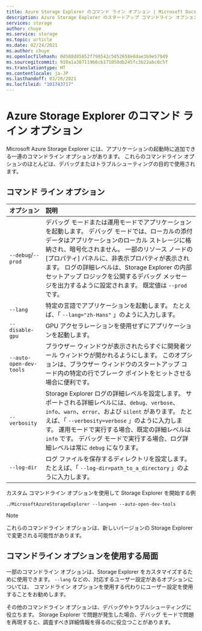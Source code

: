 ```yaml
---
title: Azure Storage Explorer のコマンド ライン オプション | Microsoft Docs
description: Azure Storage Explorer のスタートアップ コマンドライン オプションのドキュメント
services: storage
author: chuye
ms.service: storage
ms.topic: article
ms.date: 02/24/2021
ms.author: chuye
ms.openlocfilehash: 0d588d85852f798542c5d52658e8dae3b9e57949
ms.sourcegitcommit: 910a1a38711966cb171050db245fc3b22abc8c5f
ms.translationtype: HT
ms.contentlocale: ja-JP
ms.lasthandoff: 03/20/2021
ms.locfileid: "101743717"
---
```

# <a name="azure-storage-explorer-command-line-options"></a>Azure Storage Explorer のコマンド ライン オプション

Microsoft Azure Storage Explorer には、アプリケーションの起動時に追加できる一連のコマンドライン オプションがあります。 これらのコマンドライン オプションのほとんどは、デバッグまたはトラブルシューティングの目的で使用されます。

## <a name="command-line-options"></a>コマンド ライン オプション
オプション  | 説明
:------- | :-----------
`--debug`/`--prod`  | デバッグ モードまたは運用モードでアプリケーションを起動します。 デバッグ モードでは、ローカルの添付データはアプリケーションのローカル ストレージに格納され、暗号化されません。 一部のリソース ノードの [プロパティ] パネルに、非表示プロパティが表示されます。 ログの詳細レベルは、Storage Explorer の内部セットアップ ロジックを公開するデバッグ メッセージを出力するように設定されます。 既定値は `--prod` です。
`--lang`  | 特定の言語でアプリケーションを起動します。 たとえば、「 `--lang="zh-Hans"` 」のように入力します。
`--disable-gpu` | GPU アクセラレーションを使用せずにアプリケーションを起動します。
`--auto-open-dev-tools` | ブラウザー ウィンドウが表示されたらすぐに開発者ツール ウィンドウが開かれるようにします。 このオプションは、ブラウザー ウィンドウのスタートアップ コード内の特定の行でブレーク ポイントをヒットさせる場合に便利です。
`--verbosity` | Storage Explorer ログの詳細レベルを設定します。 サポートされる詳細レベルには、`debug`、`verbose`、`info`、`warn`、`error`、および `silent` があります。 たとえば、「 `--verbosity=verbose` 」のように入力します。 運用モードで実行する場合、既定の詳細レベルは `info` です。 デバッグ モードで実行する場合、ログ詳細レベルは常に `debug` になります。
`--log-dir` | ログ ファイルを保存するディレクトリを設定します。 たとえば、「 `--log-dir=path_to_a_directory` 」のように入力します。

カスタム コマンドライン オプションを使用して Storage Explorer を開始する例

```shell
./MicrosoftAzureStorageExplorer --lang=en --auto-open-dev-tools
```

> [!NOTE]
> これらのコマンドライン オプションは、新しいバージョンの Storage Explorer で変更される可能性があります。

## <a name="when-to-use-command-line-options"></a>コマンドライン オプションを使用する局面

一部のコマンドライン オプションは、Storage Explorer をカスタマイズするために使用できます。 `--lang` などの、対応するユーザー設定があるオプションについては、 コマンドライン オプションを使用する代わりにユーザー設定を使用することをお勧めします。 

その他のコマンドライン オプションは、デバッグやトラブルシューティングに役立ちます。 Storage Explorer で問題が発生した場合、デバッグ モードで問題を再現すると、調査すべき詳細情報を得るのに役立つことがあります。